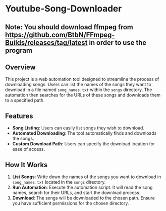 # Youtube-Song-Downloader
## Note: You should download ffmpeg from https://github.com/BtbN/FFmpeg-Builds/releases/tag/latest in order to use the program
## Overview
This project is a web automation tool designed to streamline the process of downloading songs. Users can list the names of the songs they want to download in a file named `song_names.txt` within the `songs` directory. The automation then searches for the URLs of these songs and downloads them to a specified path.

## Features
- **Song Listing**: Users can easily list songs they wish to download.
- **Automated Downloading**: The tool automatically finds and downloads the songs.
- **Custom Download Path**: Users can specify the download location for ease of access.

## How It Works
1. **List Songs**: Write down the names of the songs you want to download in `song_names.txt` located in the `songs` directory.
2. **Run Automation**: Execute the automation script. It will read the song names, search for their URLs, and start the download process.
3. **Download**: The songs will be downloaded to the chosen path. Ensure you have sufficient permissions for the chosen directory.